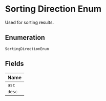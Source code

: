 
# Sorting Direction Enum

Used for sorting results.

## Enumeration

`SortingDirectionEnum`

## Fields

| Name |
|  --- |
| `asc` |
| `desc` |

